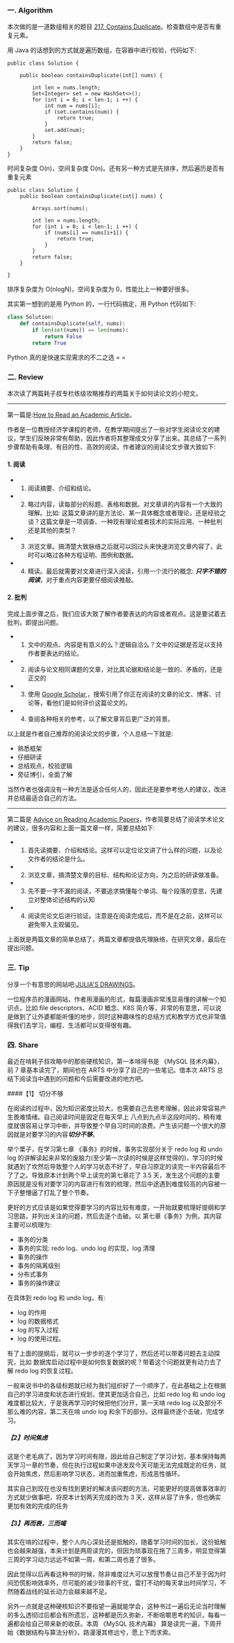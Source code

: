 ### 一. Algorithm

本次做的是一道数组相关的题目 [217. Contains Duplicate](https://leetcode.com/problems/contains-duplicate/)。检查数组中是否有重复元素。

用 Java 的话想到的方式就是遍历数组，在容器中进行校验，代码如下:

```
public class Solution {

    public boolean containsDuplicate(int[] nums) {

        int len = nums.length;
        Set<Integer> set = new HashSet<>();
        for (int i = 0; i < len-1; i ++) {
            int num = nums[i];
            if (set.contains(num)) {
                return true;
            }
            set.add(num);
        }
        return false;
    }
}

```

时间复杂度 O(n)，空间复杂度 O(n)。还有另一种方式是先排序，然后遍历是否有重复元素

```
public class Solution {
    public boolean containsDuplicate(int[] nums) {

        Arrays.sort(nums);

        int len = nums.length;
        for (int i = 0; i < len-1; i ++) {
            if (nums[i] == nums[i+1]) {
                return true;
            }
        }
        return false;
    }

}
```

排序复杂度为 O(nlogN)，空间复杂度为 0，性能比上一种要好很多。

其实第一想到的是用 Python 的，一行代码搞定，用 Python 代码如下:

```Python
class Solution:
    def containsDuplicate(self, nums):
        if len(set(nums)) == len(nums):
            return False
        return True
```

Python 真的是快速实现需求的不二之选 = = 


### 二. Review

本次读了两篇耗子叔专栏练级攻略推荐的两篇关于如何读论文的小短文。

---
第一篇是:[How to Read an Academic Article](https://organizationsandmarkets.com/2010/08/31/how-to-read-an-academic-article/)。

作者是一位教授经济学课程的老师，在教学期间提出了一些对学生阅读论文的建议，学生们反映非常有帮助，因此作者将其整理成文分享了出来。其总结了一系列步骤帮助有条理、有目的性、高效的阅读。作者建议的阅读论文步骤大致如下:


#### 1. 阅读

- 1. 阅读摘要、介绍和结论。
- 2. 略过内容，读每部分的标题、表格和数据。对文章讲的内容有一个大致的理解。比如: 这篇文章讲的是方法论、某一具体概念或者理论，还是经验之谈？这篇文章是一项调查、一种现有理论或者技术的实际应用、一种批判还是其他的类型？
- 3. 浏览文章。搞清楚大致脉络之后就可以回过头来快速浏览文章内容了，此时可以略过各种方程证明、图例和数据。
- 4. 精读。最后就需要对文章进行深入阅读，引用一个流行的概念: ***只字不错的阅读***，对于重点内容更要仔细阅读推敲。

#### 2. 批判

完成上面步骤之后，我们应该大致了解作者要表达的内容或者观点。这是要试着去批判，即提出问题。

- 1. 文中的观点、内容是有意义的么？逻辑自洽么？文中的证据是否足以支持作者要表达的结论。
- 2. 阅读与论文相同课题的文章，对比其论据和结论是一致的、矛盾的，还是正交的
- 3. 使用 [Google Scholar,](https://scholar.google.com/)，搜索引用了你正在阅读的文章的论文、博客、讨论等，看他们是如何评价这篇论文的。
- 4. 查阅各种相关的参考，以了解文章背后更广泛的背景。

以上就是作者自己推荐的阅读论文的步骤，个人总结一下就是:

- 熟悉框架
- 仔细研读
- 总结观点，校验逻辑
- 旁征博引，全面了解

当然作者也强调没有一种方法是适合任何人的，因此还是要参考他人的建议，改进并总结最适合自己的方法。

---

第二篇是 [Advice on Reading Academic Papers](https://www.cc.gatech.edu/~akmassey/posts/2012-02-15-advice-on-reading-academic-papers.html)，作者简要总结了阅读学术论文的建议，很多内容和上面一篇文章一样，简要总结如下:

- 1. 首先读摘要、介绍和结论。这样可以定位论文讲了什么样的问题，以及论文作者的结论是什么。
- 2. 浏览文章，搞清楚文章的目标、结构和论证方向，为之后的研读做准备。
- 3. 先不要一字不漏的阅读，不要追求搞懂每个单词、每个段落的意思，先建立对整体论述结构的认知
- 4. 阅读完论文后进行验证。注意是在阅读完成后，而不是在之前，这样可以避免带入主观偏见。

上面就是两篇文章的简单总结了。两篇文章都提倡先理脉络，在研究文章，最后在提出问题。


### 三. Tip

分享一个有意思的网站吧:[JULIA'S DRAWINGS](https://drawings.jvns.ca/)。

一位程序员的漫画网站，作者用漫画的形式，每篇漫画非常浅显易懂的讲解一个知识点，比如 file descriptors、ACID 概念、K8S 简介等，非常的有意思，可以说是做到了让外婆都能听懂的地步，同时这种趣味性的总结方式和教学方式也非常值得我们去学习，编程、生活都可以变得很有趣。

### 四. Share

最近在啃耗子叔攻略中的那些硬核知识，第一本啃得书是 《MySQL 技术内幕》，前 7 章基本读完了，期间也在 ARTS 中分享了自己的一些笔记。借本次 ARTS 总结下阅读当中遇到的问题和今后需要改进的地方吧。

####【1】 切分不够

在阅读的过程中，因为知识密度比较大，也需要自己去思考理解，因此非常容易产生畏难情绪。自己阅读时间是固定在每天早上 八点到九点半这段时间的，稍有难度就很容易让学习中断，并导致整个早自习时间的浪费。产生该问题一个很大的原因就是对要学习的内容***切分不够***。

举个栗子，在学习第七章 《事务》的时候，事务实现部分关于 redo log 和 undo log 的讲解读起来非常的废脑力(至少第一次读的时候是这样觉得的)，学习的时候就遇到了坎然后导致整个人的学习状态不好了，早自习原定的读完一半内容最后不了了之。导致原本计划两个早上读完的第七章花了 3.5 天，发生这个问题的主要原因就是没有对要学习的内容进行有效的梳理，然后中途遇到难度较高的内容被一下子整懵逼了打乱了整个节奏。

更好的方式应该是如果觉得要学习的内容比较有难度，一开始就要梳理好提纲和学习思路，并列出关注的问题，然后去逐个击破。以 第七章《事务》为例，其内容主要可以梳理为:

- 事务的分类
- 事务的实现: redo log、undo log 的实现，log 清理
- 事务的操作
- 事务的隔离级别
- 分布式事务
- 事务的操作建议

在具体到 redo log 和 undo log，有:
- log 的作用
- log 的数据格式
- log 的写入过程
- log 的使用过程。

有了上面的提纲后，就可以一步步的逐个学习了，然后还可以带着问题去主动探究，比如 数据库启动过程中是如何恢复数据的呢？带着这个问题就更有动力去了解 redo log 的恢复过程。

一般来说书中的各级标题就已经为我们组织好了一个顺序了，在此基础之上在根据自己的学习进度和状态进行规划，使其更加适合自己，比如 redo log 和 undo log 难度都比较大，于是我再学习的时候把他们分开，第一天啃 redo log 以及部分不那么难的内容，第二天在啃 undo log 和余下的部分。这样最终逐个击破，完成学习。

##### 【2】时间焦虑

这是个老毛病了，因为学习时间有限，因此给自己制定了学习计划，基本保持每两天学习一章的节奏，但在执行过程如果中途发现今天可能无法完成既定的任务，就会开始焦虑，然后影响学习状态，进而加重焦虑，形成恶性循环。

其实自己到现在也没有找到更好的解决该问题的方法，可能更好的提高做事效率的方式就少做事吧，将原本计划两天完成的改为 3 天，这样从容了许多，但也确实更加有效的完成的任务

##### 【3】再而衰，三而竭

其实在啃的过程中，整个人内心深处还是抵触的，随着学习时间的加长，这份抵触也会越来越强，本来计划是两周读完的，但因为琐事现在拖了三周多，明显觉得第三周的学习动力远远不如第一周，和第二周也差了很多。

因此觉得以后再看这种书的时候，除非难度过大可以放慢节奏让自己不至于因为时间恐慌影响效率外，尽可能的减少琐事的干扰，雷打不动的每天拿出时间学习，不然随着战线的延长动力会越来越不足。

另外一点就是这种硬核知识不要指望一遍就能学会，这种书过一遍后无论当时理解的多么透彻过后都会有所遗忘，这种都是历久弥新，不断咀嚼思考的知识，每看一遍都会给自己带来新的收获。本周 《MySQL 技术内幕》 算是读完一遍，下周开始《数据结构与算法分析》，路漫漫其修远兮，愿上下而求索。


